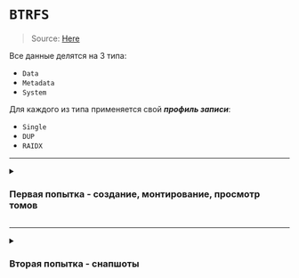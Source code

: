# `BTRFS`

> Source: [Here](https://habr.com/ru/companies/veeam/articles/458250/)

Все данные делятся на 3 типа:
 - `Data`
 - `Metadata`
 - `System` 

Для каждого из типа применяется свой ___профиль записи___:
 - `Single`
 - `DUP`
 - `RAIDX`

---

<details><summary>

### Первая попытка - создание, монтирование, просмотр томов

</summary>

> Source: [Here](https://fedoramagazine.org/working-with-btrfs-subvolumes/)

![alt text](/images/btrfs/btrfs-test1.png)

---

 - btrfs в `fstab`:
```config
# BTRFS
UUID=1c40a313-ec78-4987-bcae-19e9bdca7dff       /btrfs  btrfs   defaults        0       0
# SUBVOLUME
UUID=1c40a313-ec78-4987-bcae-19e9bdca7dff       /etc/static  btrfs   defaults,subvolid=261        0       0
```

 - Просмотр всех томов:
> `-o` - только вложенные тома
```bash
btrfs subvolumes list .
```

<details><summary>Пояснения по выводу:</summary>

```bash
root@debian:/btrfs$ btrfs subvolume list /etc/dirforsubsub 
ID 261 gen 24 top level 5 path dll
ID 262 gen 22 top level 261 path dll/subsub
root@debian:/btrfs$ mount -o subvolid=262 /dev/sdb1 /etc/dirforsubsub/
root@debian:/btrfs$ 
```
 - `ID` - идишник каждого сабволюма, по нему можно также монтировать
 - `gen` - версия/поколение сабволюма, служебное и я в это не вдавался
 - `level` - `ID` родительского тома (сам корневой раздел (который на `/dev/sdb1`) всегда имеет ID = 5, то есть по факту тоже является сабволюмом, но нигде это не афишируется)

</details>

<details>
<summary>Нюансы, детали:</summary>
<br>

> При работе с подтомами (монтирование, удаление и тп) стоит понимать, что это не просто директории, а именно подтома. Их также можно монтировать, бэкапить и тп. Поэтому в командах, в которых идет обращение к `subvolume` мы пишем именно его название, а не просто путь к нему. Если же это вложенный subvolume - то пишем родительский, а после дочерний subvolume. Хорошо это объясняется тем, что вместо имени подтома мы можем написать просто его `id`.


</details>
</details>

---

<details><summary>

### Вторая попытка - снапшоты

</summary>

 - Снапшот - такой же подтом.
 - Можно использовать как замену хардлинкам.
 - Не просто копирует файлы, а ТОЛЬКО ИЗМЕНЕНИЯ. По итогу экономит место.
 - Бэкапятся только файлы/директории. Все вложенные тома - ___игнорируются.___
 - `compsize .` (из btrfs-compsize) - покажет, сколько занято реально/сколько заняло бы при простом копировании.

<details><summary><b>Нюанс - снапшот только для чтения</b></summary>
Сохранять снапшот на один и тот же диск не всегда целесообразно. Чтобы его забэкапить на другой диск, нужно использовать такую конструкцию:

```bash
# Сделать снапшот на диске в RO
btrfs subvolume snapshot -r org snp-ro
# Отправить снапшот на другой диск
btrfs send snp-ro | btrfs recieve /backup-drive/
```
</details><br>

---

<details><summary>

Создать снапшот:
</summary>

> `-r` - снапшот только для чтения.
```bash
btrfs subvolume snapshot org snp-1
```
</details>


<details><summary>

Отправить снапшот в файл:
</summary>

```bash
btrfs send snp-ro -f /some/path/snp-ro.btrfs
```
</details>


<details><summary>

Отправить только изменения между томами (актуально при отправке на другой диск/в файл):
</summary>

```bash
# Другой диск
btrfs send -p snp-1-ro snp-2-ro | btrfs recieve /backup-drive/
# Файл
btrfs send -p snp-1-ro snp-2-ro -f /some/path/snp-34-diff.btrfs
```
</details>



<details><summary>

Восстановить из снапшота:
</summary>

1. ___Если снапшот на другом диске___ - ПЕРЕЙТИ В НЕГО, отправить на основную ФС (будь то `/` или `/btrfs`, как в данном случае):
```bash
cd /backup-drive
btrfs send snp-ro | btrfs recieve /btrfs/
```
2. Скопировать снапшот вместо изначального тома:
```bash
btrfs subvolume snapshot snp-ro org
```
</details>

<details><summary>

Восстановить из снапшота (файла):
</summary>

1. Скопировать том из образа:
```bash
btrfs receive -f /backup-drive/snp-ro.btrfs
```

2. Скопировать снапшот вместо изначального тома:
```bash
btrfs subvolume snapshot snp-ro org
```
</details>

</details>